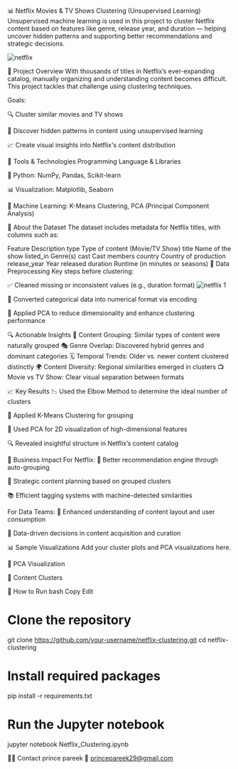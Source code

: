 📊 Netflix Movies & TV Shows Clustering (Unsupervised Learning)
Unsupervised machine learning is used in this project to cluster Netflix content based on features like genre, release year, and duration — helping uncover hidden patterns and supporting better recommendations and strategic decisions.


![netflix](https://github.com/user-attachments/assets/4c7e126e-4653-4e04-80b2-74792402899e)

📌 Project Overview
With thousands of titles in Netflix’s ever-expanding catalog, manually organizing and understanding content becomes difficult. This project tackles that challenge using clustering techniques.

Goals:

🔍 Cluster similar movies and TV shows

🧠 Discover hidden patterns in content using unsupervised learning

📈 Create visual insights into Netflix's content distribution

🧰 Tools & Technologies
Programming Language & Libraries

🐍 Python: NumPy, Pandas, Scikit-learn

📊 Visualization: Matplotlib, Seaborn

🧪 Machine Learning: K-Means Clustering, PCA (Principal Component Analysis)

📄 About the Dataset
The dataset includes metadata for Netflix titles, with columns such as:

Feature	Description
type	Type of content (Movie/TV Show)
title	Name of the show
listed_in	Genre(s)
cast	Cast members
country	Country of production
release_year	Year released
duration	Runtime (in minutes or seasons)
🧹 Data Preprocessing
Key steps before clustering:

✅ Cleaned missing or inconsistent values (e.g., duration format)
![netflix 1](https://github.com/user-attachments/assets/89d74dc5-6daf-47ce-826f-29121954ed21)

🔁 Converted categorical data into numerical format via encoding

🔻 Applied PCA to reduce dimensionality and enhance clustering performance

🔍 Actionable Insights
🧩 Content Grouping: Similar types of content were naturally grouped
🎭 Genre Overlap: Discovered hybrid genres and dominant categories
🗓️ Temporal Trends: Older vs. newer content clustered distinctly
🌍 Content Diversity: Regional similarities emerged in clusters
📺 Movie vs TV Show: Clear visual separation between formats

📈 Key Results
📉 Used the Elbow Method to determine the ideal number of clusters

🔁 Applied K-Means Clustering for grouping

🔻 Used PCA for 2D visualization of high-dimensional features

🔍 Revealed insightful structure in Netflix’s content catalog

💼 Business Impact
For Netflix:
🔁 Better recommendation engine through auto-grouping

🧠 Strategic content planning based on grouped clusters

📚 Efficient tagging systems with machine-detected similarities

For Data Teams:
🧪 Enhanced understanding of content layout and user consumption

🎯 Data-driven decisions in content acquisition and curation

📊 Sample Visualizations
Add your cluster plots and PCA visualizations here.

🎯 PCA Visualization

📌 Content Clusters

🚀 How to Run
bash
Copy
Edit
# Clone the repository
git clone https://github.com/your-username/netflix-clustering.git
cd netflix-clustering

# Install required packages
pip install -r requirements.txt

# Run the Jupyter notebook
jupyter notebook Netflix_Clustering.ipynb

🙋‍♂️ Contact
prince pareek
📧 princepareek29@gmail.com
